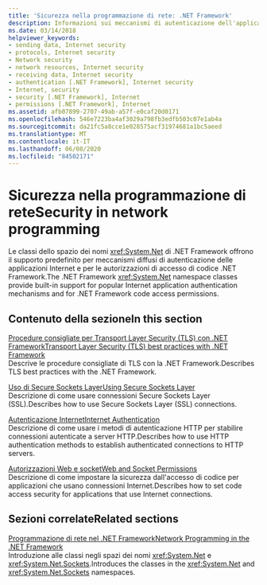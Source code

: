 ```yaml
---
title: 'Sicurezza nella programmazione di rete: .NET Framework'
description: Informazioni sui meccanismi di autenticazione dell'applicazione più diffusi e sulle autorizzazioni di accesso al codice supportate dalle classi dello spazio dei nomi System.Net .NET Framework.
ms.date: 03/14/2018
helpviewer_keywords:
- sending data, Internet security
- protocols, Internet security
- Network security
- network resources, Internet security
- receiving data, Internet security
- authentication [.NET Framework], Internet security
- Internet, security
- security [.NET Framework], Internet
- permissions [.NET Framework], Internet
ms.assetid: afb07899-2707-49ab-a57f-e0caf20d0171
ms.openlocfilehash: 546e7223ba4af3029a798fb3edfb503c07e1ab4a
ms.sourcegitcommit: da21fc5a8cce1e028575acf31974681a1bc5aeed
ms.translationtype: MT
ms.contentlocale: it-IT
ms.lasthandoff: 06/08/2020
ms.locfileid: "84502171"
---
```

# <a name="security-in-network-programming"></a><span data-ttu-id="28a12-103">Sicurezza nella programmazione di rete</span><span class="sxs-lookup"><span data-stu-id="28a12-103">Security in network programming</span></span>

<span data-ttu-id="28a12-104">Le classi dello spazio dei nomi <xref:System.Net> di .NET Framework offrono il supporto predefinito per meccanismi diffusi di autenticazione delle applicazioni Internet e per le autorizzazioni di accesso di codice .NET Framework.</span><span class="sxs-lookup"><span data-stu-id="28a12-104">The .NET Framework <xref:System.Net> namespace classes provide built-in support for popular Internet application authentication mechanisms and for .NET Framework code access permissions.</span></span>  
  
## <a name="in-this-section"></a><span data-ttu-id="28a12-105">Contenuto della sezione</span><span class="sxs-lookup"><span data-stu-id="28a12-105">In this section</span></span>

[<span data-ttu-id="28a12-106">Procedure consigliate per Transport Layer Security (TLS) con .NET Framework</span><span class="sxs-lookup"><span data-stu-id="28a12-106">Transport Layer Security (TLS) best practices with .NET Framework</span></span>](tls.md)  
<span data-ttu-id="28a12-107">Descrive le procedure consigliate di TLS con la .NET Framework.</span><span class="sxs-lookup"><span data-stu-id="28a12-107">Describes TLS best practices with the .NET Framework.</span></span>

[<span data-ttu-id="28a12-108">Uso di Secure Sockets Layer</span><span class="sxs-lookup"><span data-stu-id="28a12-108">Using Secure Sockets Layer</span></span>](using-secure-sockets-layer.md)  
<span data-ttu-id="28a12-109">Descrizione di come usare connessioni Secure Sockets Layer (SSL).</span><span class="sxs-lookup"><span data-stu-id="28a12-109">Describes how to use Secure Sockets Layer (SSL) connections.</span></span>  
  
[<span data-ttu-id="28a12-110">Autenticazione Internet</span><span class="sxs-lookup"><span data-stu-id="28a12-110">Internet Authentication</span></span>](internet-authentication.md)  
<span data-ttu-id="28a12-111">Descrizione di come usare i metodi di autenticazione HTTP per stabilire connessioni autenticate a server HTTP.</span><span class="sxs-lookup"><span data-stu-id="28a12-111">Describes how to use HTTP authentication methods to establish authenticated connections to HTTP servers.</span></span>  
  
[<span data-ttu-id="28a12-112">Autorizzazioni Web e socket</span><span class="sxs-lookup"><span data-stu-id="28a12-112">Web and Socket Permissions</span></span>](web-and-socket-permissions.md)  
<span data-ttu-id="28a12-113">Descrizione di come impostare la sicurezza dall'accesso di codice per applicazioni che usano connessioni Internet.</span><span class="sxs-lookup"><span data-stu-id="28a12-113">Describes how to set code access security for applications that use Internet connections.</span></span>  
  
## <a name="related-sections"></a><span data-ttu-id="28a12-114">Sezioni correlate</span><span class="sxs-lookup"><span data-stu-id="28a12-114">Related sections</span></span>

[<span data-ttu-id="28a12-115">Programmazione di rete nel .NET Framework</span><span class="sxs-lookup"><span data-stu-id="28a12-115">Network Programming in the .NET Framework</span></span>](index.md)  
<span data-ttu-id="28a12-116">Introduzione alle classi negli spazi dei nomi <xref:System.Net> e <xref:System.Net.Sockets>.</span><span class="sxs-lookup"><span data-stu-id="28a12-116">Introduces the classes in the <xref:System.Net> and <xref:System.Net.Sockets> namespaces.</span></span>
